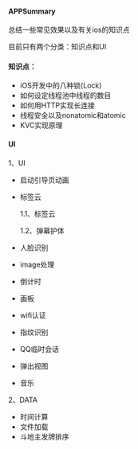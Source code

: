 #### APPSummary
总结一些常见效果以及有关ios的知识点

目前只有两个分类：知识点和UI

#### 知识点：
* iOS开发中的八种锁(Lock)
* 如何设定线程池中线程的数目
* 如何用HTTP实现长连接
* 线程安全以及nonatomic和atomic
* KVC实现原理

#### UI
1、UI

* 启动引导页动画
* 标签云

	1.1、标签云
	
	1.2、弹幕护体
	
* 人脸识别
* image处理
* 倒计时
* 画板
* wifi认证
* 指纹识别
* QQ临时会话
* 弹出视图
* 音乐

2、DATA

* 时间计算
* 文件加载
* 斗地主发牌排序